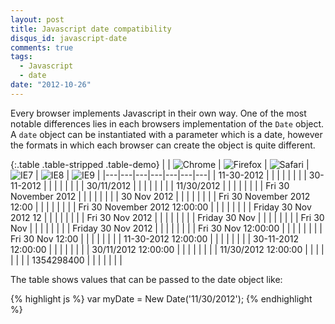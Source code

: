 ```yaml
---
layout: post
title: Javascript date compatibility
disqus_id: javascript-date
comments: true
tags:
  - Javascript
  - date
date: "2012-10-26"
---
```


Every browser implements Javascript in their own way. One of the most notable differences lies in each browsers implementation of the `Date` object. A `date` object can be instantiated with a parameter which is a date, however the formats in which each browser can create the object is quite different.

{:.table .table-stripped .table-demo}
|   | ![Chrome](/img/chrome.png) | ![Firefox](/img/firefox.png) | ![Safari](/img/safari.png) | ![IE7](/img/ie.png) | ![IE8](/img/ie.png) | ![IE9](/img/ie.png) |
|---|---|---|---|---|---|---|
| 11-30-2012 | <i class="fa fa-check primary"></i> | <i class="fa fa-times error"></i> | <i class="fa fa-times error"></i> | <i class="fa fa-check primary"></i> | <i class="fa fa-check primary"></i> | <i class="fa fa-check primary"></i> |
| 30-11-2012 | <i class="fa fa-times error"></i> | <i class="fa fa-times error"></i> | <i class="fa fa-times error"></i> | <i class="fa fa-check primary"></i> | <i class="fa fa-check primary"></i> | <i class="fa fa-check primary"></i> |
| 30/11/2012 | <i class="fa fa-times error"></i> | <i class="fa fa-check primary"></i> | <i class="fa fa-check primary"></i> | <i class="fa fa-check primary"></i> | <i class="fa fa-check primary"></i> | <i class="fa fa-check primary"></i> |
| 11/30/2012 | <i class="fa fa-check primary"></i> | <i class="fa fa-check primary"></i> | <i class="fa fa-check primary"></i> | <i class="fa fa-check primary"></i> | <i class="fa fa-check primary"></i> | <i class="fa fa-check primary"></i> |
| Fri 30 November 2012  | <i class="fa fa-check primary"></i> | <i class="fa fa-check primary"></i> | <i class="fa fa-check primary"></i> | <i class="fa fa-check primary"></i> | <i class="fa fa-check primary"></i> | <i class="fa fa-check primary"></i> |
| 30 Nov 2012 | <i class="fa fa-check primary"></i> | <i class="fa fa-check primary"></i> | <i class="fa fa-check primary"></i> | <i class="fa fa-check primary"></i> | <i class="fa fa-check primary"></i> | <i class="fa fa-check primary"></i> |
| Fri 30 November 2012 12:00 | <i class="fa fa-check primary"></i> | <i class="fa fa-check primary"></i> | <i class="fa fa-check primary"></i> | <i class="fa fa-check primary"></i> | <i class="fa fa-check primary"></i> | <i class="fa fa-check primary"></i> |
| Fri 30 November 2012 12:00:00 | <i class="fa fa-check primary"></i> | <i class="fa fa-check primary"></i> | <i class="fa fa-check primary"></i> | <i class="fa fa-check primary"></i> | <i class="fa fa-check primary"></i> | <i class="fa fa-check primary"></i> |
| Friday 30 Nov 2012 12 | <i class="fa fa-check primary"></i> | <i class="fa fa-times error"></i> | <i class="fa fa-times error"></i> | <i class="fa fa-times error"></i> | <i class="fa fa-times error"></i> | <i class="fa fa-times error"></i> |
| Fri 30 Nov 2012 | <i class="fa fa-check primary"></i> | <i class="fa fa-check primary"></i> | <i class="fa fa-check primary"></i> | <i class="fa fa-check primary"></i> | <i class="fa fa-check primary"></i> | <i class="fa fa-check primary"></i> |
| Friday 30 Nov | <i class="fa fa-check primary"></i> | <i class="fa fa-times error"></i> | <i class="fa fa-times error"></i> | <i class="fa fa-times error"></i> | <i class="fa fa-times error"></i> | <i class="fa fa-times error"></i> |
| Fri 30 Nov | <i class="fa fa-check primary"></i> | <i class="fa fa-times error"></i> | <i class="fa fa-times error"></i> | <i class="fa fa-times error"></i> | <i class="fa fa-times error"></i> | <i class="fa fa-times error"></i> |
| Friday 30 Nov 2012 | <i class="fa fa-check primary"></i> | <i class="fa fa-times error"></i> | <i class="fa fa-check primary"></i> | <i class="fa fa-check primary"></i> | <i class="fa fa-check primary"></i> | <i class="fa fa-check primary"></i> |
| Fri 30 Nov 12:00:00 | <i class="fa fa-check primary"></i> | <i class="fa fa-times error"></i> | <i class="fa fa-check primary"></i> | <i class="fa fa-times error"></i> | <i class="fa fa-times error"></i> | <i class="fa fa-times error"></i> |
| Fri 30 Nov 12:00 | <i class="fa fa-check primary"></i> | <i class="fa fa-times error"></i> | <i class="fa fa-check primary"></i> | <i class="fa fa-times error"></i> | <i class="fa fa-times error"></i> | <i class="fa fa-times error"></i> |
| 11-30-2012 12:00:00 | <i class="fa fa-check primary"></i> | <i class="fa fa-times error"></i> | <i class="fa fa-times error"></i> | <i class="fa fa-check primary"></i> | <i class="fa fa-check primary"></i> | <i class="fa fa-check primary"></i> |
| 30-11-2012 12:00:00 | <i class="fa fa-times error"></i> | <i class="fa fa-times error"></i> | <i class="fa fa-times error"></i> | <i class="fa fa-check primary"></i> | <i class="fa fa-check primary"></i> | <i class="fa fa-check primary"></i> |
| 30/11/2012 12:00:00 | <i class="fa fa-times error"></i> | <i class="fa fa-check primary"></i> | <i class="fa fa-times error"></i> | <i class="fa fa-check primary"></i> | <i class="fa fa-check primary"></i> | <i class="fa fa-check primary"></i> |
| 11/30/2012 12:00:00 | <i class="fa fa-check primary"></i> | <i class="fa fa-check primary"></i> | <i class="fa fa-check primary"></i> | <i class="fa fa-check primary"></i> | <i class="fa fa-check primary"></i> | <i class="fa fa-check primary"></i> |
| 1354298400 | <i class="fa fa-times error"></i> | <i class="fa fa-times error"></i> | <i class="fa fa-times error"></i> | <i class="fa fa-times error"></i> | <i class="fa fa-times error"></i> | <i class="fa fa-times error"></i> |

The table shows values that can be passed to the date object like:

{% highlight js %}
var myDate = New Date('11/30/2012');
{% endhighlight %}
